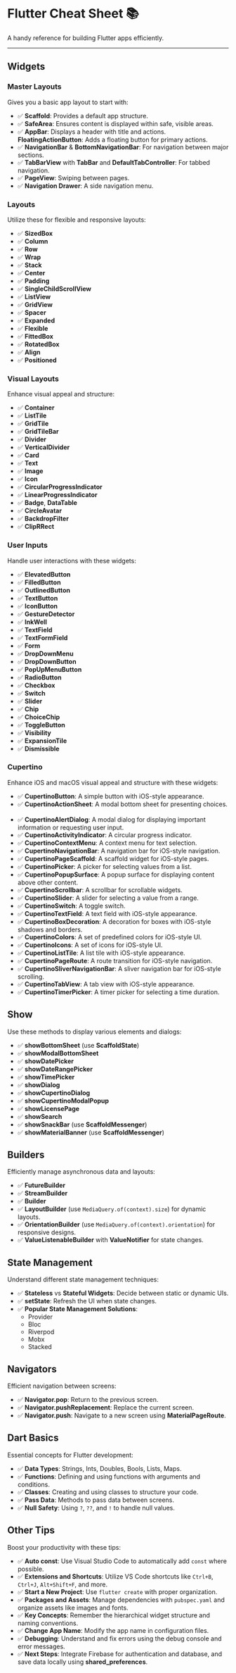
# Flutter Cheat Sheet 📚

A handy reference for building Flutter apps efficiently.

---

## Widgets

### **Master Layouts**
Gives you a basic app layout to start with:
- ✅ **Scaffold**: Provides a default app structure.
- ✅ **SafeArea**: Ensures content is displayed within safe, visible areas.
- ✅ **AppBar**: Displays a header with title and actions.  
  **FloatingActionButton**: Adds a floating button for primary actions.
- ✅ **NavigationBar** & **BottomNavigationBar**: For navigation between major sections.
- ✅ **TabBarView** with **TabBar** and **DefaultTabController**: For tabbed navigation.
- ✅ **PageView**: Swiping between pages.
- ✅ **Navigation Drawer**: A side navigation menu.

### **Layouts**
Utilize these for flexible and responsive layouts:
- ✅ **SizedBox**
- ✅ **Column**
- ✅ **Row**
- ✅ **Wrap**
- ✅ **Stack**
- ✅ **Center**
- ✅ **Padding**
- ✅ **SingleChildScrollView**
- ✅ **ListView**
- ✅ **GridView**
- ✅ **Spacer**
- ✅ **Expanded**
- ✅ **Flexible**
- ✅ **FittedBox**
- ✅ **RotatedBox**
- ✅ **Align**
- ✅ **Positioned**

### **Visual Layouts**
Enhance visual appeal and structure:
- ✅ **Container**
- ✅ **ListTile**
- ✅ **GridTile**
- ✅ **GridTileBar**
- ✅ **Divider**
- ✅ **VerticalDivider**
- ✅ **Card**
- ✅ **Text**
- ✅ **Image**
- ✅ **Icon**
- ✅ **CircularProgressIndicator**
- ✅ **LinearProgressIndicator**
- ✅ **Badge**, **DataTable**
- ✅ **CircleAvatar**
- ✅ **BackdropFilter**
- ✅ **ClipRRect**

### **User Inputs**
Handle user interactions with these widgets:
- ✅ **ElevatedButton**
- ✅ **FilledButton**
- ✅ **OutlinedButton**
- ✅ **TextButton**
- ✅ **IconButton**
- ✅ **GestureDetector**
- ✅ **InkWell**
- ✅ **TextField**
- ✅ **TextFormField**
- ✅ **Form**
- ✅ **DropDownMenu**
- ✅ **DropDownButton**
- ✅ **PopUpMenuButton**
- ✅ **RadioButton**
- ✅ **Checkbox**
- ✅ **Switch**
- ✅ **Slider**
- ✅ **Chip**
- ✅ **ChoiceChip**
- ✅ **ToggleButton**
- ✅ **Visibility**
- ✅ **ExpansionTile**
- ✅ **Dismissible**

### **Cupertino**
Enhance iOS and macOS visual appeal and structure with these widgets:
- ✅ **CupertinoButton**: A simple button with iOS-style appearance.   
- ✅ **CupertinoActionSheet**: A modal bottom sheet for presenting choices.   
- ✅ **CupertinoAlertDialog**: A modal dialog for displaying important information or requesting user input.  
- ✅ **CupertinoActivityIndicator**: A circular progress indicator.   
- ✅ **CupertinoContextMenu**: A context menu for text selection.   
- ✅ **CupertinoNavigationBar**: A navigation bar for iOS-style navigation.   
- ✅ **CupertinoPageScaffold**: A scaffold widget for iOS-style pages.   
- ✅ **CupertinoPicker**: A picker for selecting values from a list.   
- ✅ **CupertinoPopupSurface**: A popup surface for displaying content above other content.   
- ✅ **CupertinoScrollbar**: A scrollbar for scrollable widgets.   
- ✅ **CupertinoSlider**: A slider for selecting a value from a range.   
- ✅ **CupertinoSwitch**: A toggle switch.   
- ✅ **CupertinoTextField**: A text field with iOS-style appearance.
- ✅ **CupertinoBoxDecoration**: A decoration for boxes with iOS-style shadows and borders.
- ✅ **CupertinoColors**: A set of predefined colors for iOS-style UI.   
- ✅ **CupertinoIcons**: A set of icons for iOS-style UI.   
- ✅ **CupertinoListTile**: A list tile with iOS-style appearance.   
- ✅ **CupertinoPageRoute**: A route transition for iOS-style navigation.   
- ✅ **CupertinoSliverNavigationBar**: A sliver navigation bar for iOS-style scrolling.   
- ✅ **CupertinoTabView**: A tab view with iOS-style appearance.   
- ✅ **CupertinoTimerPicker**: A timer picker for selecting a time duration.

## Show
Use these methods to display various elements and dialogs:
- ✅ **showBottomSheet** (use **ScaffoldState**)
- ✅ **showModalBottomSheet**
- ✅ **showDatePicker**
- ✅ **showDateRangePicker**
- ✅ **showTimePicker**
- ✅ **showDialog**
- ✅ **showCupertinoDialog**
- ✅ **showCupertinoModalPopup**
- ✅ **showLicensePage**
- ✅ **showSearch**
- ✅ **showSnackBar** (use **ScaffoldMessenger**)
- ✅ **showMaterialBanner** (use **ScaffoldMessenger**)

## Builders
Efficiently manage asynchronous data and layouts:
- ✅ **FutureBuilder**
- ✅ **StreamBuilder**
- ✅ **Builder**
- ✅ **LayoutBuilder** (use `MediaQuery.of(context).size`) for dynamic layouts.
- ✅ **OrientationBuilder** (use `MediaQuery.of(context).orientation`) for responsive designs.
- ✅ **ValueListenableBuilder** with **ValueNotifier** for state changes.

## State Management
Understand different state management techniques:
- ✅ **Stateless** vs **Stateful Widgets**: Decide between static or dynamic UIs.
- ✅ **setState**: Refresh the UI when state changes.
- ✅ **Popular State Management Solutions**:  
  - Provider  
  - Bloc
  - Riverpod
  - Mobx
  - Stacked

## Navigators
Efficient navigation between screens:
- ✅ **Navigator.pop**: Return to the previous screen.
- ✅ **Navigator.pushReplacement**: Replace the current screen.
- ✅ **Navigator.push**: Navigate to a new screen using **MaterialPageRoute**.

## Dart Basics
Essential concepts for Flutter development:
- ✅ **Data Types**: Strings, Ints, Doubles, Bools, Lists, Maps.
- ✅ **Functions**: Defining and using functions with arguments and conditions.
- ✅ **Classes**: Creating and using classes to structure your code.
- ✅ **Pass Data**: Methods to pass data between screens.
- ✅ **Null Safety**: Using `?`, `??`, and `!` to handle null values.

## Other Tips
Boost your productivity with these tips:
- ✅ **Auto const**: Use Visual Studio Code to automatically add `const` where possible.
- ✅ **Extensions and Shortcuts**: Utilize VS Code shortcuts like `Ctrl+B`, `Ctrl+J`, `Alt+Shift+F`, and more.
- ✅ **Start a New Project**: Use `flutter create` with proper organization.
- ✅ **Packages and Assets**: Manage dependencies with `pubspec.yaml` and organize assets like images and fonts.
- ✅ **Key Concepts**: Remember the hierarchical widget structure and naming conventions.
- ✅ **Change App Name**: Modify the app name in configuration files.
- ✅ **Debugging**: Understand and fix errors using the debug console and error messages.
- ✅ **Next Steps**: Integrate Firebase for authentication and database, and save data locally using **shared_preferences**.
